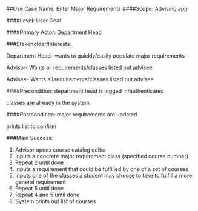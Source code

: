 ##Use Case Name: Enter Major Requirements
####Scope: Advising app

####Level: User Goal

####Primary Actor: Department Head

###Stakeholder/Interests:

Department Head- wants to quickly/easily populate major requirements

Advisor- Wants all requirements/classes listed out advisee

Advisee- Wants all requirements/classes listed out advisee

####Precondition: 
department head is logged in/authenticated

classes are already in the system

####Postcondition:
major requirements are updated

prints list to confirm

###Main Success:
1. Advisor opens course catalog editor
2. Inputs a concrete major requirement class (specified course number)
3. Repeat 2 until done
4. Inputs a requirement that could be fulfilled by one of a set of courses
5. Inputs one of the classes a student may choose to take to fulfill
a more general requirement
6. Repeat 5 until done
7. Repeat 4 and 5 until done
8. System prints out list of courses


